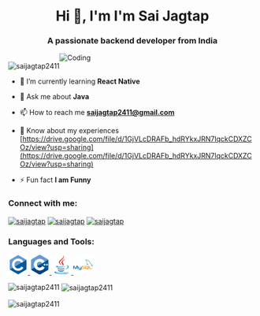 <h1 align="center">Hi 👋, I'm I'm Sai Jagtap</h1>
<h3 align="center">A passionate backend developer from India</h3>
<img align="right" alt="Coding" width="400" src="https://cdn.dribbble.com/users/1162077/screenshots/3848914/programmer.gif">
<p align="left"> <img src="https://komarev.com/ghpvc/?username=saijagtap2411&label=Profile%20views&color=0e75b6&style=flat" alt="saijagtap2411" /> </p>

- 🌱 I’m currently learning **React Native**

- 💬 Ask me about **Java**

- 📫 How to reach me **saijagtap2411@gmail.com**

- 📄 Know about my experiences [https://drive.google.com/file/d/1GjVLcDRAFb_hdRYkxJRN7lqckCDXZCOz/view?usp=sharing](https://drive.google.com/file/d/1GjVLcDRAFb_hdRYkxJRN7lqckCDXZCOz/view?usp=sharing)

- ⚡ Fun fact **I am Funny**

<h3 align="left">Connect with me:</h3>
<p align="left">
<a href="https://linkedin.com/in/saijagtap" target="blank"><img align="center" src="https://raw.githubusercontent.com/rahuldkjain/github-profile-readme-generator/master/src/images/icons/Social/linked-in-alt.svg" alt="saijagtap" height="30" width="40" /></a>
<a href="https://www.hackerrank.com/saijagtap" target="blank"><img align="center" src="https://raw.githubusercontent.com/rahuldkjain/github-profile-readme-generator/master/src/images/icons/Social/hackerrank.svg" alt="saijagtap" height="30" width="40" /></a>
  <a href="https://leetcode.com/Saijagtap2411/" target="blank"><img align="center" src="https://leetcode.com/static/images/LeetCode_logo.png" alt="saijagtap" height="30" width="40" /></a>
</p>

<h3 align="left">Languages and Tools:</h3>
<p align="left"> <a href="https://www.cprogramming.com/" target="_blank" rel="noreferrer"> <img src="https://raw.githubusercontent.com/devicons/devicon/master/icons/c/c-original.svg" alt="c" width="40" height="40"/> </a> <a href="https://www.w3schools.com/cpp/" target="_blank" rel="noreferrer"> <img src="https://raw.githubusercontent.com/devicons/devicon/master/icons/cplusplus/cplusplus-original.svg" alt="cplusplus" width="40" height="40"/> </a> <a href="https://www.java.com" target="_blank" rel="noreferrer"> <img src="https://raw.githubusercontent.com/devicons/devicon/master/icons/java/java-original.svg" alt="java" width="40" height="40"/> </a> <a href="https://www.mysql.com/" target="_blank" rel="noreferrer"> <img src="https://raw.githubusercontent.com/devicons/devicon/master/icons/mysql/mysql-original-wordmark.svg" alt="mysql" width="40" height="40"/> </a> </p>

<p><img align="left" src="https://github-readme-stats.vercel.app/api/top-langs?username=saijagtap2411&show_icons=true&locale=en&layout=compact" alt="saijagtap2411" /></p>

<p>&nbsp;<img align="center" src="https://github-readme-stats.vercel.app/api?username=saijagtap2411&show_icons=true&locale=en" alt="saijagtap2411" /></p>

<p><img align="center" src="https://github-readme-streak-stats.herokuapp.com/?user=saijagtap2411&" alt="saijagtap2411" /></p>
